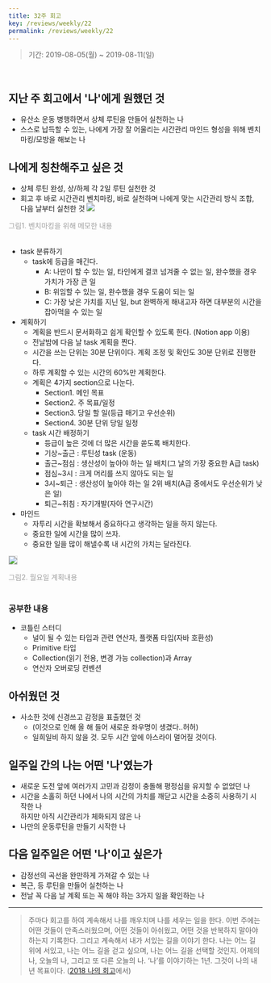 ```yaml
---
title: 32주 회고
key: /reviews/weekly/22
permalink: /reviews/weekly/22
---
```


> 기간: 2019-08-05(월) ~ 2019-08-11(일)
<br/>

## 지난 주 회고에서 '나'에게 원했던 것
- 유산소 운동 병행하면서 상체 루틴을 만들어 실천하는 나
- 스스로 납득할 수 있는, 나에게 가장 잘 어울리는 시간관리 마인드 형성을 위해 벤치마킹/모방을 해보는 나

## 나에게 칭찬해주고 싶은 것
- 상체 루틴 완성, 상/하체 각 2일 루틴 실천한 것
- 회고 후 바로 시간관리 벤치마킹, 바로 실천하며 나에게 맞는 시간관리 방식 조합, 다음 날부터 실천한 것
<img src="https://github.com/ssosso/ssosso.github.io/blob/master/_posts/.images/32%EC%A3%BC-%ED%9A%8C%EA%B3%A0_2.png?raw=true"/><br/>
<div style="color:#a0a0a0">그림1. 벤치마킹을 위해 메모한 내용</div><br/>

  - task 분류하기
    - task에 등급을 매긴다.
      - A: 나만이 할 수 있는 일, 타인에게 결코 넘겨줄 수 없는 일, 완수했을 경우 가치가 가장 큰 일
      - B: 위임할 수 있는 일, 완수했을 경우 도움이 되는 일
      - C: 가장 낮은 가치를 지닌 일, but 완벽하게 해내고자 하면 대부분의 시간을 잡아먹을 수 있는 일
  - 계획하기
    - 계획을 반드시 문서화하고 쉽게 확인할 수 있도록 한다. (Notion app 이용)
    - 전날밤에 다음 날 task 계획을 짠다.
    - 시간을 쓰는 단위는 30분 단위이다. 계획 조정 및 확인도 30분 단위로 진행한다.
    - 하루 계획할 수 있는 시간의 60%만 계획한다.
    - 계획은 4가지 section으로 나눈다.
      - Section1. 메인 목표
      - Section2. 주 목표/일정
      - Section3. 당일 할 일(등급 매기고 우선순위)
      - Section4. 30분 단위 당일 일정
    - task 시간 배정하기
      - 등급이 높은 것에 더 많은 시간을 쏟도록 배치한다.
      - 기상~출근 : 루틴성 task (운동)
      - 출근~점심 : 생산성이 높아야 하는 일 배치(그 날의 가장 중요한 A급 task)
      - 점심~3시 : 크게 머리를 쓰지 않아도 되는 일
      - 3시~퇴근 : 생산성이 높아야 하는 일 2위 배치(A급 중에서도 우선순위가 낮은 일)
      - 퇴근~취침 : 자기개발(자아 연구시간)
  - 마인드
    - 자투리 시간을 확보해서 중요하다고 생각하는 일을 하지 않는다.
    - 중요한 일에 시간을 많이 쓰자.
    - 중요한 일을 많이 해낼수록 내 시간의 가치는 달라진다.

<img src="https://github.com/ssosso/ssosso.github.io/blob/master/_posts/.images/32%EC%A3%BC-%ED%9A%8C%EA%B3%A0_1.png?raw=true" border=1 style="border-color:#e0e0e0"/><br/>
<div style="color:#a0a0a0">그림2. 월요일 계획내용</div><br/>

### 공부한 내용
- 코틀린 스터디
  - 널이 될 수 있는 타입과 관련 연산자, 플랫폼 타입(자바 호환성)
  - Primitive 타입
  - Collection(읽기 전용, 변경 가능 collection)과 Array
  - 연산자 오버로딩 컨벤션

## 아쉬웠던 것
- 사소한 것에 신경쓰고 감정을 표출했던 것
  - (이것으로 인해 올 해 들어 새로운 좌우명이 생겼다..허허)
  - 일희일비 하지 않을 것. 모두 시간 앞에 아스라이 멀어질 것이다.

## 일주일 간의 나는 어떤 '나'였는가
- 새로운 도전 앞에 여러가지 고민과 감정이 충돌해 평정심을 유지할 수 없었던 나
- 시간을 소홀히 하던 나에서 나의 시간의 가치를 깨닫고 시간을 소중히 사용하기 시작한 나<br/>
하지만 아직 시간관리가 체화되지 않은 나
- 나만의 운동루틴을 만들기 시작한 나

## 다음 일주일은 어떤 '나'이고 싶은가
- 감정선의 곡선을 완만하게 가져갈 수 있는 나
- 복근, 등 루틴을 만들어 실천하는 나
- 전날 꼭 다음 날 계획 또는 꼭 해야 하는 3가지 일을 확인하는 나

----

> 주마다 회고를 하여 계속해서 나를 깨우치며 나를 세우는 일을 한다. 이번 주에는 어떤 것들이 만족스러웠으며, 어떤 것들이 아쉬웠고, 어떤 것을 반복하지 말아야 하는지 기록한다. 그리고 계속해서 내가 서있는 길을 이야기 한다. 나는 어느 길 위에 서있고, 나는 어느 길을 걷고 싶으며, 나는 어느 길을 선택할 것인지. 어제의 나, 오늘의 나, 그리고 또 다른 오늘의 나. ‘나’를 이야기하는 1년. 그것이 나의 내년 목표이다. ([2018 나의 회고](https://ssosso.github.io/reviews/yearly/2018)에서)
